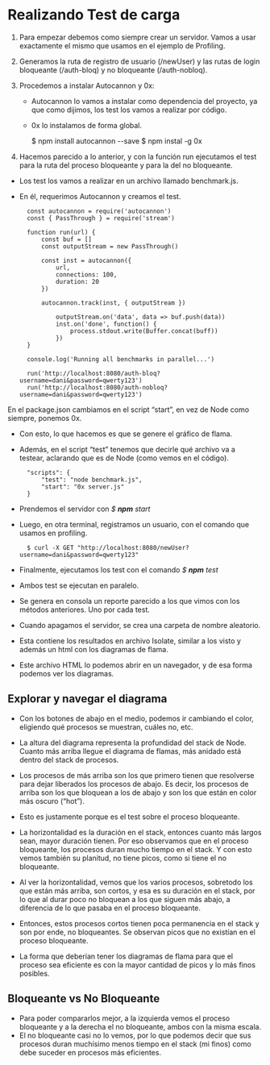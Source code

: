# Realizando Test de carga

1. Para empezar debemos como siempre crear un servidor. Vamos a usar exactamente el mismo que usamos en el ejemplo de Profiling.
2. Generamos la ruta de registro de usuario (/newUser) y las rutas de login bloqueante (/auth-bloq) y no bloqueante (/auth-nobloq).
3. Procedemos a instalar Autocannon y 0x:
	- Autocannon lo vamos a instalar como dependencia del proyecto, ya que como dijimos, los test los vamos a realizar por código.
	- 0x lo instalamos de forma global.

		$ npm install autocannon --save
		$ npm instal -g 0x

4. Hacemos parecido a lo anterior, y con la función run ejecutamos el test para la ruta del proceso bloqueante y para la del no bloqueante.

- Los test los vamos a realizar en un archivo llamado benchmark.js.
- En él, requerimos Autocannon y creamos el test.

		const autocannon = require('autocannon')
		const { PassThrough } = require('stream')

		function run(url) {
			const buf = []
			const outputStream = new PassThrough()

			const inst = autocannon({
				url,
				connections: 100,
				duration: 20
			})

			autocannon.track(inst, { outputStream })

				outputStream.on('data', data => buf.push(data))
				inst.on('done', function() {
					process.stdout.write(Buffer.concat(buff))
				})
		}

		console.log('Running all benchmarks in parallel...')

		run('http://localhost:8080/auth-bloq?username=dani&password=qwerty123')
		run('http://localhost:8080/auth-nobloq?username=dani&password=qwerty123')

En el package.json cambiamos en el script “start”, en vez de Node como siempre, ponemos 0x.

- Con esto, lo que hacemos es que se genere el gráfico de flama.
- Además, en el script “test” tenemos que decirle qué archivo va a testear, aclarando que es de Node (como vemos en el código).

		"scripts": {
			"test": "node benchmark.js",
			"start": "0x server.js"
		}

- Prendemos el servidor con *$ __npm__ start* 
- Luego, en otra terminal, registramos un usuario, con el comando que usamos en profiling.

		$ curl -X GET "http://localhost:8080/newUser?username=dani&password=qwerty123"

- Finalmente, ejecutamos los test con el comando *$ __npm__ test*
- Ambos test se ejecutan en paralelo.
- Se genera en consola un reporte parecido a los que vimos con los métodos anteriores. Uno por cada test.

- Cuando apagamos el servidor, se crea una carpeta de nombre aleatorio.
- Esta contiene los resultados en archivo Isolate, similar a los visto y además un html con los diagramas de flama.
- Este archivo HTML lo podemos abrir en un navegador, y de esa forma podemos ver los diagramas.

## Explorar y navegar el diagrama

- Con los botones de abajo en el medio, podemos ir cambiando el color, eligiendo qué procesos se muestran, cuáles no, etc.
- La altura del diagrama representa la profundidad del stack de Node. Cuanto más arriba llegue el diagrama de flamas, más anidado está dentro del stack de procesos.
- Los procesos de más arriba son los que primero tienen que resolverse para dejar liberados los procesos de abajo. Es decir, los procesos de arriba son los que bloquean a los de abajo y son los que están en color más oscuro (“hot”).
- Esto es justamente porque es el test sobre el proceso bloqueante.
- La horizontalidad es la duración en el stack, entonces cuanto más largos sean, mayor duración tienen. Por eso observamos que en el proceso bloqueante, los procesos duran mucho tiempo en el stack. Y con esto vemos también su planitud, no tiene picos, como si tiene el no bloqueante.

- Al ver la horizontalidad, vemos que los varios procesos, sobretodo los que están más arriba, son cortos, y esa es su duración en el stack, por lo que al durar poco no bloquean a los que siguen más abajo, a diferencia de lo que pasaba en el proceso bloqueante.
- Entonces, estos procesos cortos tienen poca permanencia en el stack y son por ende, no bloqueantes. Se observan picos que no existían en el proceso bloqueante.
- La forma que deberían tener los diagramas de flama para que el proceso sea eficiente es con la mayor cantidad de picos y lo más finos posibles.

## Bloqueante vs No Bloqueante

- Para poder compararlos mejor, a la izquierda vemos el proceso bloqueante y a la derecha el no bloqueante, ambos con la misma escala.
- El no bloqueante casi no lo vemos, por lo que podemos decir que sus procesos duran muchísimo menos tiempo en el stack (mi finos) como debe suceder en procesos más eficientes.
